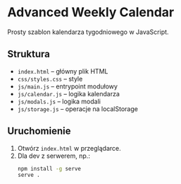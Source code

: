 # Advanced Weekly Calendar

Prosty szablon kalendarza tygodniowego w JavaScript.

## Struktura

- `index.html` – główny plik HTML
- `css/styles.css` – style
- `js/main.js` – entrypoint modułowy
- `js/calendar.js` – logika kalendarza
- `js/modals.js` – logika modali
- `js/storage.js` – operacje na localStorage

## Uruchomienie

1. Otwórz `index.html` w przeglądarce.
2. Dla dev z serwerem, np.:<br>
   ```bash
   npm install -g serve
   serve .
   ```